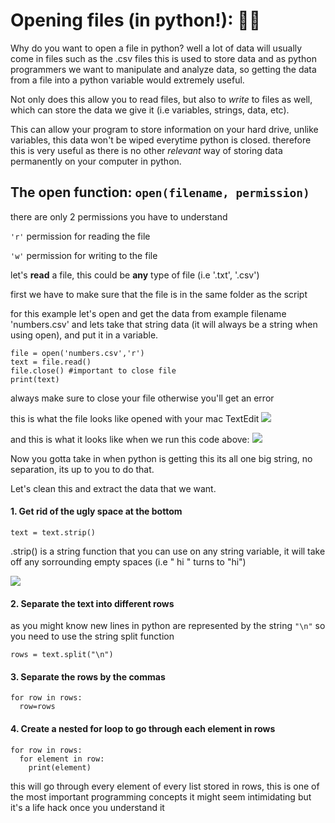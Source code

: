 # Opening files (in python!): 🧙‍♂️

Why do you want to open a file in python? well a lot of data will usually come in files such as the .csv files
this is used to store data and as python programmers we want to manipulate and analyze data, so getting the data from a file 
into a python variable would extremely useful.

Not only does this allow you to read files, but also to <em>write</em> to files as well, which can store the data we give it (i.e variables, strings, data, etc).
  
This can allow your program to store information on your hard drive, unlike variables, this data won't be wiped everytime python is closed.
therefore this is very useful as there is no other <em>relevant</em> way of storing data permanently on your computer in python.

## The open function: `open(filename, permission)`

there are only 2 permissions you have to understand

`'r'` permission for reading the file

`'w'` permission for writing to the file

let's **read** a file, this could be **any** type of file (i.e '.txt', '.csv')

first we have to make sure that the file is in the same folder as the script

for this example let's open and get the data from example filename 'numbers.csv' and lets take that string data (it will always be a string when using open), and put it in a variable.

```
file = open('numbers.csv','r')
text = file.read()
file.close() #important to close file
print(text)
```
always make sure to close your file otherwise you'll get an error 

this is what the file looks like opened with your mac TextEdit
![](https://imgur.com/cf4gf9j.jpg)

and this is what it looks like when we run this code above:
![](https://imgur.com/2fSSkzW.jpg)

Now you gotta take in when python is getting this its all one big string, no separation, its up to you to do that.

Let's clean this and extract the data that we want. 

#### 1. Get rid of the ugly space at the bottom 

  `text = text.strip()`

  .strip() is a string function that you can use on any string variable, it will take off any sorrounding empty spaces (i.e "   hi    " turns to "hi")   
  
![](https://imgur.com/c5ewqqZ.jpg)
  
#### 2. Separate the text into different rows

  as you might know new lines in python are represented by the string `"\n"` so you need to use the string split function
  
  `rows = text.split("\n")`
  
#### 3. Separate the rows by the commas
  ```
  for row in rows:
    row=rows
  ```
  
#### 4. Create a nested for loop to go through each element in rows

  ```
  for row in rows:
    for element in row:
      print(element)
  ```
  this will go through every element of every list stored in rows, this is one of the most important programming concepts
  it might seem intimidating but it's a life hack once you understand it
  
  
 
  
